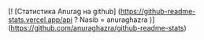 [! [Статистика Anurag на github] (https://github-readme-stats.vercel.app/api ? Nasib = anuraghazra )] (https://github.com/anuraghazra/github-readme-stats)

